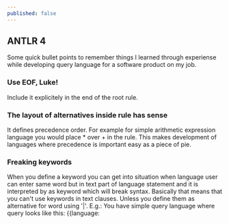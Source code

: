 ```yaml
---
published: false
---
```

## ANTLR 4
Some quick bullet points to remember things I learned through experiense while developing query language for a software product on my job.

### Use EOF, Luke!

Include it explicitely in the end of the root rule.

### The layout of alternatives inside rule has sense
It defines precedence order. For example for simple arithmetic expression language you would place  * over + in the rule. This makes development of languages where precedence is important easy as a piece of pie.

### Freaking keywords
When you define a keyword you can get into situation when language user can enter same word but in text part of language statement and it is interpreted by as keyword which will break syntax. Basically that means that you can't use keywords in text clauses. Unless you define them as alternative for word using '|'.
E.g.:
 You have simple query language where query looks like this:
 {{language:
